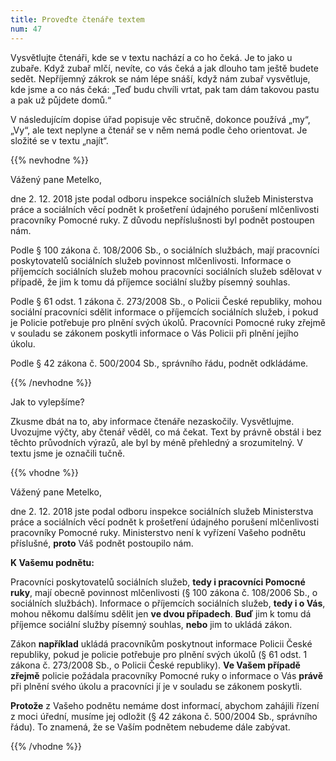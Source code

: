 ```yaml
---
title: Proveďte čtenáře textem
num: 47
---
```

Vysvětlujte čtenáři, kde se v textu nachází a co ho čeká. Je to jako u zubaře. Když zubař mlčí, nevíte, co vás čeká a jak dlouho tam ještě budete sedět. Nepříjemný zákrok se nám lépe snáší, když nám zubař vysvětluje, kde jsme a co nás čeká: „Teď budu chvíli vrtat, pak tam dám takovou pastu a pak už půjdete domů.“

V následujícím dopise úřad popisuje věc stručně, dokonce používá „my“, „Vy“, ale text neplyne a čtenář se v něm nemá podle čeho orientovat. Je složité se v textu „najít“.

{{% nevhodne %}}

Vážený pane Metelko,

dne 2. 12. 2018 jste podal odboru inspekce sociálních služeb Ministerstva práce a sociálních věcí podnět k prošetření údajného porušení mlčenlivosti pracovníky Pomocné ruky. Z důvodu nepříslušnosti byl podnět postoupen nám.

Podle § 100 zákona č. 108/2006 Sb., o sociálních službách, mají pracovníci poskytovatelů sociálních služeb povinnost mlčenlivosti. Informace o příjemcích sociálních služeb mohou pracovníci sociálních služeb sdělovat v případě, že jim k tomu dá příjemce sociální služby písemný souhlas.

Podle § 61 odst. 1 zákona č. 273/2008 Sb., o Policii České republiky, mohou sociální pracovníci sdělit informace o příjemcích sociálních služeb, i pokud je Policie potřebuje pro plnění svých úkolů. Pracovníci Pomocné ruky zřejmě v souladu se zákonem poskytli informace o Vás Policii při plnění jejího úkolu.

Podle § 42 zákona č. 500/2004 Sb., správního řádu, podnět odkládáme.

{{% /nevhodne %}}

Jak to vylepšíme?

Zkusme dbát na to, aby informace čtenáře nezaskočily. Vysvětlujme. Uvozujme výčty, aby čtenář věděl, co má čekat. Text by právně obstál i bez těchto průvodních výrazů, ale byl by méně přehledný a srozumitelný. V textu jsme je označili tučně.

{{% vhodne %}}

Vážený pane Metelko,

dne 2. 12. 2018 jste podal odboru inspekce sociálních služeb Ministerstva práce a sociálních věcí podnět k prošetření údajného porušení mlčenlivosti pracovníky Pomocné ruky. Ministerstvo není k vyřízení Vašeho podnětu příslušné, **proto** Váš podnět postoupilo nám.

**K Vašemu podnětu:**

Pracovníci poskytovatelů sociálních služeb, **tedy i pracovníci Pomocné ruky**, mají obecně povinnost mlčenlivosti (§ 100 zákona č. 108/2006 Sb., o sociálních službách). Informace o příjemcích sociálních služeb, **tedy i o Vás**, mohou někomu dalšímu sdělit jen **ve dvou případech**. **Buď** jim k tomu dá příjemce sociální služby písemný souhlas, **nebo** jim to ukládá zákon.

Zákon **například** ukládá pracovníkům poskytnout informace Policii České republiky, pokud je policie potřebuje pro plnění svých úkolů (§ 61 odst. 1 zákona č. 273/2008 Sb., o Policii České republiky). **Ve Vašem případě zřejmě** policie požádala pracovníky Pomocné ruky o informace o Vás **právě** při plnění svého úkolu a pracovníci jí je v souladu se zákonem poskytli.

**Protože** z Vašeho podnětu nemáme dost informací, abychom zahájili řízení z moci úřední, musíme jej odložit (§ 42 zákona č. 500/2004 Sb., správního řádu). To znamená, že se Vaším podnětem nebudeme dále zabývat.

{{% /vhodne %}}